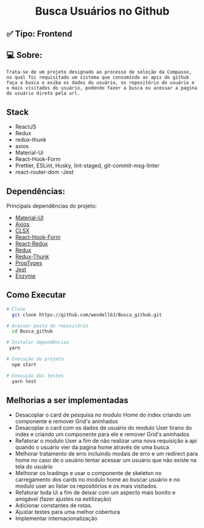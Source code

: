 <h1 align="center"> Busca Usuários no Github </h1>

## ✅ Tipo: Frontend

## 💻 Sobre:

```
Trata-se de um projeto designado ao processo de seleção da Compasso, no qual foi requisitado um sistema que consumindo as apis do github faça a busca e exiba os dados do usuário, os repositório do usuário e o mais visitados do usuário, podendo fazer a busca ou acessar a pagina do usuário direto pela url.
```

## Stack

- ReactJS
- Redux
- redux-thunk
- axios
- Material-Ui
- React-Hook-Form
- Prettier, ESLint, Husky, lint-staged, git-commit-msg-linter
- react-router-dom
  -Jest

## Dependências:

Principais dependências do projeto:

- [Material-UI](https://material-ui.com/)
- [Axios](https://github.com/axios/axios)
- [CLSX](https://www.npmjs.com/package/clsx)
- [React-Hook-Form](https://react-hook-form.com/)
- [React-Redux](https://react-redux.js.org/)
- [Redux](https://redux.js.org/)
- [Redux-Thunk](https://www.npmjs.com/package/redux-thunk)
- [PropTypes](https://reactjs.org/docs/typechecking-with-proptypes.html)
- [Jest](https://jestjs.io/pt-BR/)
- [Enzyme](https://www.npmjs.com/package/enzyme)

## Como Executar

```sh
# Clone
  git clone https://github.com/wendellGJ/Busca_github.git

# Acessar pasta do repositório
  cd Busca_github

# Instalar dependências
 yarn

# Execução do projeto
  npm start

# Execução dos testes
  yarn test
```

## Melhorias a ser implementadas

- Desacoplar o card de pesquisa no modulo Home do index criando um componente e remover Grid's aninhados
- Desacoplar o card com os dados de usuário do modulo User tirano do index e criando um componente para ele e remover Grid's aninhados
- Refatorar o modulo User a fim de não realizar uma nova requisição a api quando o usuário vier da pagina home através de uma busca
- Melhorar tratamento de erro incluindo modais de erro e um redirect para home no caso de o usuário tentar acessar um usuário que não existe na tela do usuário
- Melhorar os loadings e usar o componente de skeleton no carregamento dos cards no modulo home ao buscar usuário e no modulo user ao listar os repositórios e os mais visitados.
- Refatorar toda Ui a fim de deixar com um aspecto mais bonito e amigável (fazer ajustes na estilização)
- Adicionar constantes de rotas.
- Ajustar testes para uma melhor cobertura
- Implementar internacionalização
